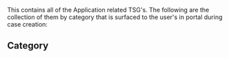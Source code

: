 This contains all of the Application related TSG's.
The following are the collection of them by category that is surfaced to the user's in portal during case creation:

## **Category**
